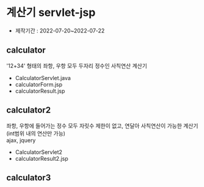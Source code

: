 # 계산기 servlet-jsp
+ 제작기간 : 2022-07-20~2022-07-22
## calculator
'12+34' 형태의 좌항, 우항 모두 두자리 정수인 사칙연산 계산기<br/>
+ CalculatorServlet.java <br/>
+ calculatorForm.jsp <br/>
+ calculatorResult.jsp <br/>

## calculator2
좌항, 우항에 들어가는 정수 모두 자릿수 제한이 없고, 연달아 사칙연산이 가능한 계산기 (int범위 내의 연산만 가능)<br/>
ajax, jquery<br/>
+ CalculatorServlet2 <br/>
+ calculatorResult2.jsp <br/>

## calculator3
 

